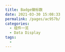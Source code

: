 ```yaml
---
title: Badge徽标数
date: 2021-03-30 15:08:33
permalink: /pages/ac957b/
categories:
  - 组件一览
  - Data Display
tags:
  - 
---
```

